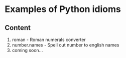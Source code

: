 # Examples of Python idioms

## Content

1. roman - Roman numerals converter
1. number.names - Spell out number to english names
1. coming soon...
